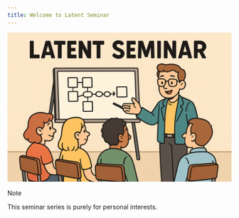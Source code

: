 ```yaml
---
title: Welcome to Latent Seminar
---
```


![](./images/banner.png)

>[!note]
> This seminar series is purely for personal interests.


